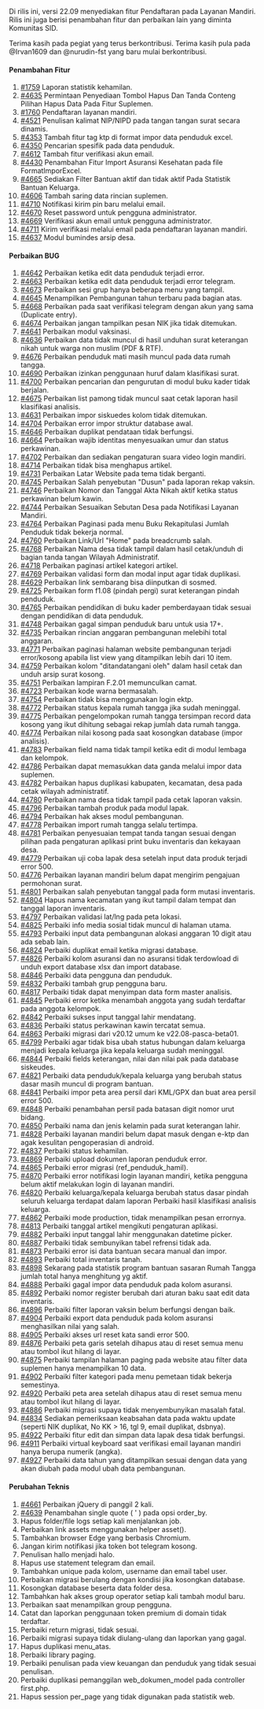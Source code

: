 Di rilis ini, versi 22.09 menyediakan fitur Pendaftaran pada Layanan Mandiri. Rilis ini juga berisi penambahan fitur dan perbaikan lain yang diminta Komunitas SID.

Terima kasih pada pegiat yang terus berkontribusi. Terima kasih pula pada @Irvan1609 dan @nurudin-fst yang baru mulai berkontribusi.

#### Penambahan Fitur

1. [#1759](https://github.com/OpenSID/OpenSID/issues/1759) Laporan statistik kehamilan.
2. [#4635](https://github.com/OpenSID/OpenSID/issues/4635) Permintaan Penyediaan Tombol Hapus Dan Tanda Conteng Pilihan Hapus Data Pada Fitur Suplemen.
3. [#1760](https://github.com/OpenSID/OpenSID/issues/1760) Pendaftaran layanan mandiri.
4. [#4521](https://github.com/OpenSID/OpenSID/issues/4521) Penulisan kalimat NIP/NIPD pada tangan tangan surat secara dinamis.
5. [#4353](https://github.com/OpenSID/OpenSID/issues/4353) Tambah fitur tag ktp di format impor data penduduk excel.
6. [#4350](https://github.com/OpenSID/OpenSID/issues/4350) Pencarian spesifik pada data penduduk.
7. [#4612](https://github.com/OpenSID/OpenSID/issues/4612) Tambah fitur verifikasi akun email.
8. [#4430](https://github.com/OpenSID/OpenSID/issues/4430) Penambahan Fitur Import Asuransi Kesehatan pada file FormatImporExcel.
9. [#4665](https://github.com/OpenSID/OpenSID/issues/4665) Sediakan Filter Bantuan aktif dan tidak aktif Pada Statistik Bantuan Keluarga.
10. [#4606](https://github.com/OpenSID/OpenSID/issues/4606) Tambah saring data rincian suplemen.
11. [#4710](https://github.com/OpenSID/OpenSID/issues/4710) Notifikasi kirim pin baru melalui email.
12. [#4670](https://github.com/OpenSID/OpenSID/issues/4670) Reset password untuk pengguna administrator.
13. [#4669](https://github.com/OpenSID/OpenSID/issues/4669) Verifikasi akun email untuk pengguna administrator.
14. [#4711](https://github.com/OpenSID/OpenSID/issues/4711) Kirim verifikasi melalui email pada pendaftaran layanan mandiri.
15. [#4637](https://github.com/OpenSID/OpenSID/issues/4637) Modul bumindes arsip desa.

#### Perbaikan BUG

1. [#4642](https://github.com/OpenSID/OpenSID/issues/4642) Perbaikan ketika edit data penduduk terjadi error.
2. [#4663](https://github.com/OpenSID/OpenSID/issues/4663) Perbaikan ketika edit data penduduk terjadi error telegram.
3. [#4673](https://github.com/OpenSID/OpenSID/issues/4673) Perbaikan sesi grup hanya beberapa menu yang tampil.
4. [#4645](https://github.com/OpenSID/OpenSID/issues/4645) Menampilkan Pembangunan tahun terbaru pada bagian atas.
5. [#4668](https://github.com/OpenSID/OpenSID/issues/4668) Perbaikan pada saat verifikasi telegram dengan akun yang sama (Duplicate entry).
6. [#4674](https://github.com/OpenSID/OpenSID/issues/4674) Perbaikan jangan tampilkan pesan NIK jika tidak ditemukan.
7. [#4641](https://github.com/OpenSID/OpenSID/issues/4641) Perbaikan modul vaksinasi.
8. [#4636](https://github.com/OpenSID/OpenSID/issues/4636) Perbaikan data tidak muncul di hasil unduhan surat keterangan nikah untuk warga non muslim (PDF & RTF).
9. [#4676](https://github.com/OpenSID/OpenSID/issues/4676) Perbaikan penduduk mati masih muncul pada data rumah tangga.
10. [#4690](https://github.com/OpenSID/OpenSID/issues/4690) Perbaikan izinkan penggunaan huruf dalam klasifikasi surat.
11. [#4700](https://github.com/OpenSID/OpenSID/issues/4700) Perbaikan pencarian dan pengurutan di modul buku kader tidak berjalan.
12. [#4675](https://github.com/OpenSID/OpenSID/issues/4675) Perbaikan list pamong tidak muncul saat cetak laporan hasil klasifikasi analisis.
13. [#4631](https://github.com/OpenSID/OpenSID/issues/4631) Perbaikan impor siskuedes kolom tidak ditemukan.
14. [#4704](https://github.com/OpenSID/OpenSID/issues/4704) Perbaikan error impor struktur database awal.
15. [#4646](https://github.com/OpenSID/OpenSID/issues/4646) Perbaikan duplikat pendataan tidak berfungsi.
16. [#4664](https://github.com/OpenSID/OpenSID/issues/4664) Perbaikan wajib identitas menyesuaikan umur dan status perkawinan.
17. [#4702](https://github.com/OpenSID/OpenSID/issues/4702) Perbaikan dan sediakan pengaturan suara video login mandiri.
18. [#4714](https://github.com/OpenSID/OpenSID/issues/4714) Perbaikan tidak bisa menghapus artikel.
19. [#4731](https://github.com/OpenSID/OpenSID/issues/4731) Perbaikan Latar Website pada tema tidak berganti.
20. [#4745](https://github.com/OpenSID/OpenSID/issues/4745) Perbaikan Salah penyebutan "Dusun" pada laporan rekap vaksin.
21. [#4746](https://github.com/OpenSID/OpenSID/issues/4746) Perbaikan Nomor dan Tanggal Akta Nikah aktif ketika status perkawinan belum kawin.
22. [#4744](https://github.com/OpenSID/OpenSID/issues/4744) Perbaikan Sesuaikan Sebutan Desa pada Notifikasi Layanan Mandiri.
23. [#4764](https://github.com/OpenSID/OpenSID/issues/4764) Perbaikan Paginasi pada menu Buku Rekapitulasi Jumlah Penduduk tidak bekerja normal.
24. [#4760](https://github.com/OpenSID/OpenSID/issues/4760) Perbaikan Link/Url "Home" pada breadcrumb salah.
25. [#4768](https://github.com/OpenSID/OpenSID/issues/4768) Perbaikan Nama desa tidak tampil dalam hasil cetak/unduh di bagian tanda tangan Wilayah Administratif.
26. [#4718](https://github.com/OpenSID/OpenSID/issues/4718) Perbaikan paginasi artikel kategori artikel.
27. [#4769](https://github.com/OpenSID/OpenSID/issues/4769) Perbaikan validasi form dan modal input agar tidak duplikasi.
28. [#4629](https://github.com/OpenSID/OpenSID/issues/4629) Perbaikan link sembarang bisa diinputkan di sosmed.
29. [#4725](https://github.com/OpenSID/OpenSID/issues/4725) Perbaikan form f1.08 (pindah pergi) surat keterangan pindah penduduk.
30. [#4765](https://github.com/OpenSID/OpenSID/issues/4765) Perbaikan pendidikan di buku kader pemberdayaan tidak sesuai dengan pendidikan di data penduduk.
31. [#4748](https://github.com/OpenSID/OpenSID/issues/4748) Perbaikan gagal simpan penduduk baru untuk usia 17+.
32. [#4735](https://github.com/OpenSID/OpenSID/issues/4735) Perbaikan rincian anggaran pembangunan melebihi total anggaran.
33. [#4771](https://github.com/OpenSID/OpenSID/issues/4771) Perbaikan paginasi halaman website pembangunan terjadi error/kosong apabila list view yang ditampilkan lebih dari 10 item.
34. [#4759](https://github.com/OpenSID/OpenSID/issues/4759) Perbaikan kolom "ditandatangani oleh" dalam hasil cetak dan unduh arsip surat kosong.
35. [#4751](https://github.com/OpenSID/OpenSID/issues/4751) Perbaikan lampiran F.2.01 memunculkan camat.
36. [#4723](https://github.com/OpenSID/OpenSID/issues/4723) Perbaikan kode warna bermasalah.
37. [#4754](https://github.com/OpenSID/OpenSID/issues/4754) Perbaikan tidak bisa menggunakan login ektp.
38. [#4772](https://github.com/OpenSID/OpenSID/issues/4772) Perbaikan status kepala rumah tangga jika sudah meninggal.
39. [#4775](https://github.com/OpenSID/OpenSID/issues/4775) Perbaikan pengelompokan rumah tangga tersimpan record data kosong yang ikut dihitung sebagai rekap jumlah data rumah tangga.
40. [#4774](https://github.com/OpenSID/OpenSID/issues/4774) Perbaikan nilai kosong pada saat kosongkan database (impor analisis).
41. [#4783](https://github.com/OpenSID/OpenSID/issues/4783) Perbaikan field nama tidak tampil ketika edit di modul lembaga dan kelompok.
42. [#4786](https://github.com/OpenSID/OpenSID/issues/4786) Perbaikan dapat memasukkan data ganda melalui impor data suplemen.
43. [#4782](https://github.com/OpenSID/OpenSID/issues/4782) Perbaikan hapus duplikasi kabupaten, kecamatan, desa pada cetak wilayah administratif.
44. [#4780](https://github.com/OpenSID/OpenSID/issues/4780) Perbaikan nama desa tidak tampil pada cetak laporan vaksin.
45. [#4796](https://github.com/OpenSID/OpenSID/issues/4796) Perbaikan tambah produk pada modul lapak.
46. [#4794](https://github.com/OpenSID/OpenSID/issues/4794) Perbaikan hak akses modul pembangunan.
47. [#4778](https://github.com/OpenSID/OpenSID/issues/4778) Perbaikan import rumah tangga selalu tertimpa.
48. [#4781](https://github.com/OpenSID/OpenSID/issues/4781) Perbaikan penyesuaian tempat tanda tangan sesuai dengan pilihan pada pengaturan aplikasi print buku inventaris dan kekayaan desa.
49. [#4779](https://github.com/OpenSID/OpenSID/issues/4779) Perbaikan uji coba lapak desa setelah input data produk terjadi error 500.
50. [#4776](https://github.com/OpenSID/OpenSID/issues/4776) Perbaikan layanan mandiri belum dapat mengirim pengajuan permohonan surat.
51. [#4801](https://github.com/OpenSID/OpenSID/issues/4801) Perbaikan salah penyebutan tanggal pada form mutasi inventaris.
52. [#4804](https://github.com/OpenSID/OpenSID/issues/4804) Hapus nama kecamatan yang ikut tampil dalam tempat dan tanggal laporan inventaris.
53. [#4797](https://github.com/OpenSID/OpenSID/issues/4797) Perbaikan validasi lat/lng pada peta lokasi.
54. [#4825](https://github.com/OpenSID/OpenSID/issues/4825) Perbaiki info media sosial tidak muncul di halaman utama.
55. [#4793](https://github.com/OpenSID/OpenSID/issues/4793) Perbaiki input data pembangunan alokasi anggaran 10 digit atau ada sebab lain.
56. [#4824](https://github.com/OpenSID/OpenSID/issues/4824) Perbaiki duplikat email ketika migrasi database.
57. [#4826](https://github.com/OpenSID/OpenSID/issues/4826) Perbaiki kolom asuransi dan no asuransi tidak terdowload di unduh export database xlsx dan import database.
58. [#4846](https://github.com/OpenSID/OpenSID/issues/4846) Perbaiki data pengguna dan penduduk.
59. [#4832](https://github.com/OpenSID/OpenSID/issues/4832) Perbaiki tambah grup pengguna baru.
60. [#4817](https://github.com/OpenSID/OpenSID/issues/4817) Perbaiki tidak dapat menyimpan data form master analisis.
61. [#4845](https://github.com/OpenSID/OpenSID/issues/4845) Perbaiki error ketika menambah anggota yang sudah terdaftar pada anggota kelompok.
62. [#4842](https://github.com/OpenSID/OpenSID/issues/4842) Perbaiki sukses input tanggal lahir mendatang.
63. [#4836](https://github.com/OpenSID/OpenSID/issues/4836) Perbaiki status perkawinan kawin tercatat semua.
64. [#4863](https://github.com/OpenSID/OpenSID/issues/4863) Perbaiki migrasi dari v20.12 umum ke v22.08-pasca-beta01.
65. [#4799](https://github.com/OpenSID/OpenSID/issues/4799) Perbaiki agar tidak bisa ubah status hubungan dalam keluarga menjadi kepala keluarga jika kepala keluarga sudah meninggal.
66. [#4844](https://github.com/OpenSID/OpenSID/issues/4844) Perbaiki fields keterangan, nilai dan nilai pak pada database siskeudes.
67. [#4821](https://github.com/OpenSID/OpenSID/issues/4821) Perbaiki data penduduk/kepala keluarga yang berubah status dasar masih muncul di program bantuan.
68. [#4841](https://github.com/OpenSID/OpenSID/issues/4841) Perbaiki impor peta area persil dari KML/GPX dan buat area persil error 500.
69. [#4848](https://github.com/OpenSID/OpenSID/issues/4848) Perbaiki penambahan persil pada batasan digit nomor urut bidang.
70. [#4850](https://github.com/OpenSID/OpenSID/issues/4850) Perbaiki nama dan jenis kelamin pada surat keterangan lahir.
71. [#4828](https://github.com/OpenSID/OpenSID/issues/4828) Perbaiki layanan mandiri belum dapat masuk dengan e-ktp dan agak kesulitan pengoperasian di android.
72. [#4837](https://github.com/OpenSID/OpenSID/issues/4837) Perbaiki status kehamilan.
73. [#4869](https://github.com/OpenSID/OpenSID/issues/4869) Perbaiki upload dokumen laporan penduduk error.
74. [#4865](https://github.com/OpenSID/OpenSID/issues/4865) Perbaiki error migrasi (ref_penduduk_hamil).
75. [#4870](https://github.com/OpenSID/OpenSID/issues/4870) Perbaiki error notifikasi login layanan mandiri, ketika pengguna belum aktif melakukan login di layanan mandiri.
76. [#4820](https://github.com/OpenSID/OpenSID/issues/4820) Perbaiki keluarga/kepala keluarga berubah status dasar pindah seluruh keluarga terdapat dalam laporan Perbaiki hasil klasifikasi analisis keluarga.
77. [#4862](https://github.com/OpenSID/OpenSID/issues/4862) Perbaiki mode production, tidak menampilkan pesan errornya.
78. [#4813](https://github.com/OpenSID/OpenSID/issues/4813) Perbaiki tanggal artikel mengikuti pengaturan aplikasi.
79. [#4882](https://github.com/OpenSID/OpenSID/issues/4882) Perbaiki input tanggal lahir menggunakan datetime picker.
80. [#4887](https://github.com/OpenSID/OpenSID/issues/4887) Perbaiki tidak sembunyikan tabel refrensi tidak ada.
81. [#4873](https://github.com/OpenSID/OpenSID/issues/4873) Perbaiki error isi data bantuan secara manual dan impor.
82. [#4893](https://github.com/OpenSID/OpenSID/issues/4893) Perbaiki total inventaris tanah.
83. [#4898](https://github.com/OpenSID/OpenSID/issues/4898) Sekarang pada statistik program bantuan sasaran Rumah Tangga jumlah total hanya menghitung yg aktif.
84. [#4888](https://github.com/OpenSID/OpenSID/issues/4888) Perbaiki gagal impor data penduduk pada kolom asuransi.
85. [#4892](https://github.com/OpenSID/OpenSID/issues/4892) Perbaiki nomor register berubah dari aturan baku saat edit data inventaris.
86. [#4896](https://github.com/OpenSID/OpenSID/issues/4896) Perbaiki filter laporan vaksin belum berfungsi dengan baik.
87. [#4904](https://github.com/OpenSID/OpenSID/issues/4904) Perbaiki export data penduduk pada kolom asuransi menghasilkan nilai yang salah.
88. [#4905](https://github.com/OpenSID/OpenSID/issues/4905) Perbaiki akses url reset kata sandi error 500.
89. [#4876](https://github.com/OpenSID/OpenSID/issues/4876) Perbaiki peta garis setelah dihapus atau di reset semua menu atau tombol ikut hilang di layar.
90. [#4875](https://github.com/OpenSID/OpenSID/issues/4875) Perbaiki tampilan halaman paging pada website atau filter data suplemen hanya menampilkan 10 data.
91. [#4902](https://github.com/OpenSID/OpenSID/issues/4902) Perbaiki filter kategori pada menu pemetaan tidak bekerja semestinya.
92. [#4920](https://github.com/OpenSID/OpenSID/issues/4920) Perbaiki peta area setelah dihapus atau di reset semua menu atau tombol ikut hilang di layar.
93. [#4886](https://github.com/OpenSID/OpenSID/issues/4886) Perbaiki migrasi supaya tidak menyembunyikan masalah fatal.
94. [#4834](https://github.com/OpenSID/OpenSID/issues/4834) Sediakan pemeriksaan keabsahan data pada waktu update (seperti NIK duplikat, No KK > 16, tgl 9, email duplikat, dsbnya).
95. [#4922](https://github.com/OpenSID/OpenSID/issues/4922) Perbaiki fitur edit dan simpan data lapak desa tidak berfungsi.
96. [#4911](https://github.com/OpenSID/OpenSID/issues/4911) Perbaiki virtual keyboard saat verifikasi email layanan mandiri hanya berupa numerik (angka).
97. [#4927](https://github.com/OpenSID/OpenSID/issues/4927) Perbaiki data tahun yang ditampilkan sesuai dengan data yang akan diubah pada modul ubah data pembangunan.

#### Perubahan Teknis

1. [#4661](https://github.com/OpenSID/OpenSID/issues/4661) Perbaikan jQuery di panggil 2 kali.
2. [#4639](https://github.com/OpenSID/OpenSID/pull/4639) Penambahan single quote ( ' ) pada opsi order_by.
3. Hapus folder/file logs setiap kali menjalankan job.
4. Perbaikan link assets menggunakan helper asset().
5. Tambahkan browser Edge yang berbasis Chromium.
6. Jangan kirim notifikasi jika token bot telegram kosong.
7. Penulisan hallo menjadi halo.
8. Hapus use statement telegram dan email.
9. Tambahkan unique pada kolom, username dan email tabel user.
10. Perbaikan migrasi berulang dengan kondisi jika kosongkan database.
11. Kosongkan database beserta data folder desa.
12. Tambahkan hak akses group operator setiap kali tambah modul baru.
13. Perbaikan saat menampilkan group pengguna.
14. Catat dan laporkan penggunaan token premium di domain tidak terdaftar.
15. Perbaiki return migrasi, tidak sesuai.
16. Perbaiki migrasi supaya tidak diulang-ulang dan laporkan yang gagal.
17. Hapus duplikasi menu_atas.
18. Perbaiki library paging.
19. Perbaiki penulisan pada view keuangan dan penduduk yang tidak sesuai penulisan.
20. Perbaiki duplikasi pemanggilan web_dokumen_model pada controller first.php.
21. Hapus session per_page yang tidak digunakan pada statistik web.
